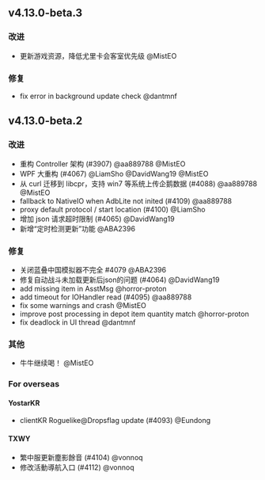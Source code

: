 ## v4.13.0-beta.3

### 改进

- 更新游戏资源，降低尤里卡会客室优先级 @MistEO

### 修复

- fix error in background update check @dantmnf

## v4.13.0-beta.2
### 改进

- 重构 Controller 架构 (#3907) @aa889788 @MistEO
- WPF 大重构 (#4067) @LiamSho @DavidWang19 @MistEO
- 从 curl 迁移到 libcpr，支持 win7 等系统上传企鹅数据 (#4088) @aa889788 @MistEO
- fallback to NativeIO when AdbLite not inited (#4109) @aa889788
- proxy default protocol / start location (#4100) @LiamSho
- 增加 json 请求超时限制 (#4065) @DavidWang19
- 新增“定时检测更新”功能 @ABA2396

### 修复

- 关闭蓝叠中国模拟器不完全 #4079 @ABA2396
- 修复自动战斗未加载更新后json的问题 (#4064) @DavidWang19
- add missing item in AsstMsg @horror-proton
- add timeout for IOHandler read (#4095) @aa889788
- fix some warnings and crash @MistEO
- improve post processing in depot item quantity match @horror-proton
- fix deadlock in UI thread @dantmnf

### 其他

- 牛牛继续喝！ @MistEO

### For overseas

#### YostarKR

- clientKR Roguelike@Dropsflag update (#4093) @Eundong

#### TXWY

- 繁中服更新塵影餘音 (#4104) @vonnoq
- 修改活動導航入口 (#4112) @vonnoq
